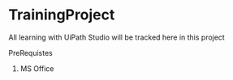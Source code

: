 # TrainingProject
All learning with UiPath Studio will be tracked here in this project

PreRequistes
1. MS Office
